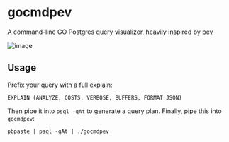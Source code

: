 # gocmdpev
A command-line GO Postgres query visualizer, heavily inspired by [pev](https://github.com/AlexTatiyants/pev)

![image](https://cloud.githubusercontent.com/assets/14410/15446008/77530120-1f08-11e6-85ec-d39c586547c6.png)

## Usage

Prefix your query with a full explain:

`EXPLAIN (ANALYZE, COSTS, VERBOSE, BUFFERS, FORMAT JSON)`

Then pipe it into `psql -qAt` to generate a query plan. Finally, pipe this into `gocmdpev`:

`pbpaste | psql -qAt | ./gocmdpev`

